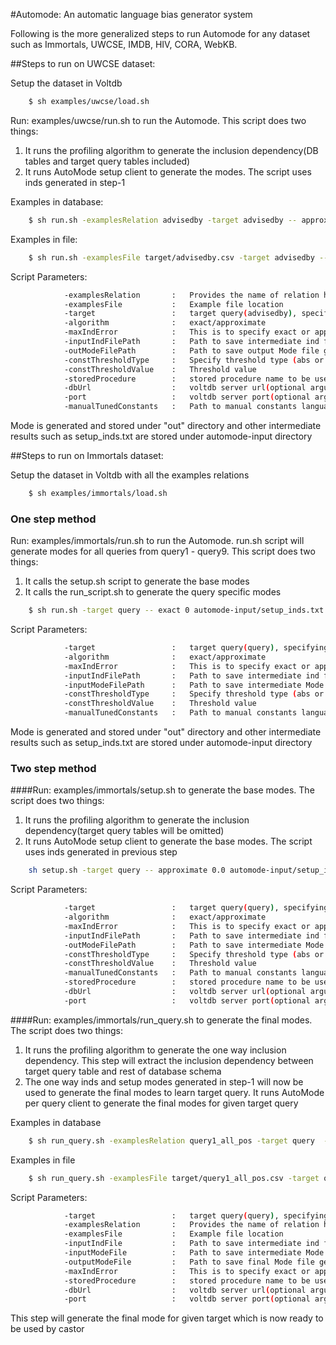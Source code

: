 #Automode: An automatic language bias generator system 

Following is the more generalized steps to run Automode for any dataset such as Immortals, UWCSE, IMDB, HIV, CORA,
WebKB.
 
##Steps to run on UWCSE dataset:

Setup the dataset in Voltdb
```sh
    $ sh examples/uwcse/load.sh
```
    
Run: examples/uwcse/run.sh to run the Automode. This script does two things: 

1.  It runs the profiling algorithm to generate the inclusion dependency(DB tables and target query tables included)
2.  It runs AutoMode setup client to generate the modes. The script uses inds generated in step-1 
    
Examples in database:

```sh
    $ sh run.sh -examplesRelation advisedby -target advisedby -- approximate 0.5 automode-input/setup_inds.txt out/dataModel_advisedby.json abs 5 UWCSEProcedure 
```      
Examples in file:

```sh
    $ sh run.sh -examplesFile target/advisedby.csv -target advisedby -- approximate 0.5 automode-input/setup_inds.txt out/dataModel_advisedby.json abs 5 UWCSEProcedure 
```      

Script Parameters:

```sh       
            -examplesRelation       :   Provides the name of relation having examples      
            -examplesFile           :   Example file location
            -target                 :   target query(advisedby), specifying target will exclude all the example tables except the exampleRelation while IND extraction. 
            -algorithm              :   exact/approximate
            -maxIndError            :   This is to specify exact or approximation inclusion dependency 0 for exact
            -inputIndFilePath       :   Path to save intermediate ind file generated by Profiling algorithm
            -outModeFilePath        :   Path to save output Mode file generated by AutoMode
            -constThresholdType     :   Specify threshold type (abs or pctg)
            -constThresholdValue    :   Threshold value
            -storedProcedure        :   stored procedure name to be used by Castor   
            -dbUrl                  :   voltdb server url(optional argument, default : localhost)
            -port                   :   voltdb server port(optional argument, default : 21212)
            -manualTunedConstants   :   Path to manual constants language file (Not required for uwcse)
```     

Mode is generated and stored under "out" directory and other intermediate results such as setup_inds.txt are stored under automode-input directory           


##Steps to run on Immortals dataset:

Setup the dataset in Voltdb with all the examples relations

```sh
    $ sh examples/immortals/load.sh
```

### One step method    

Run: examples/immortals/run.sh to run the Automode. run.sh script will generate modes for all queries from query1 - query9. This script does two things:

1.  It calls the setup.sh script to generate the base modes 
2.  It calls the run_script.sh to generate the query specific modes 

```sh
    $ sh run.sh -target query -- exact 0 automode-input/setup_inds.txt automode-input/setup_modes.json pctg 18 automode-input/manual-constants 
```    

Script Parameters:
```sh
            -target                 :   target query(query), specifying target will exclude all the example tables except the exampleRelation while IND extraction.
            -algorithm              :   exact/approximate
            -maxIndError            :   This is to specify exact or approximation inclusion dependency 0 for exact
            -inputIndFilePath       :   Path to save intermediate ind file generated by Profiling algorithm            
            -inputModeFilePath      :   Path to save intermediate Mode file generated by AutoMode
            -constThresholdType     :   Specify threshold type (abs or pctg)
            -constThresholdValue    :   Threshold value
            -manualTunedConstants   :   Path to manual constants language file 
```       

Mode is generated and stored under "out" directory and other intermediate results such as setup_inds.txt are stored under automode-input directory           
    

### Two step method 

####Run: examples/immortals/setup.sh to generate the base modes. 
The script does two things:

1.  It runs the profiling algorithm to generate the inclusion dependency(target query tables will be omitted)
2.  It runs AutoMode setup client to generate the base modes. The script uses inds generated in previous step 

```sh     
    sh setup.sh -target query -- approximate 0.0 automode-input/setup_inds.txt automode-input/setup_modes.json pctg 18 automode-input/manual-constants 
```
    
Script Parameters:

```sh
            -target                 :   target query(query), specifying target will exclude all the example tables except the exampleRelation while IND extraction.
            -algorithm              :   exact/approximate
            -maxIndError            :   This is to specify exact or approximation inclusion dependency 0 for exact
            -inputIndFilePath       :   Path to save intermediate ind file generated by Profiling algorithm            
            -outModeFilePath        :   Path to save intermediate Mode file generated by AutoMode
            -constThresholdType     :   Specify threshold type (abs or pctg)
            -constThresholdValue    :   Threshold value
            -manualTunedConstants   :   Path to manual constants language file 
            -storedProcedure        :   stored procedure name to be used by Castor(Optional while immortals setup)   
            -dbUrl                  :   voltdb server url(optional argument, default : localhost)
            -port                   :   voltdb server port(optional argument, default : 21212)            
```     

             
    
####Run: examples/immortals/run_query.sh to generate the final modes. 
The script does two things:

1.  It runs the profiling algorithm to generate the one way inclusion dependency. 
    This step will extract the inclusion dependency between target query table and rest of database schema        
2.  The one way inds and setup modes generated in step-1 will now be used to generate the final modes to learn target query.
    It runs AutoMode per query client to generate the final modes for given target query
    
Examples in database

```sh
    $ sh run_query.sh -examplesRelation query1_all_pos -target query  --   automode-input/query1_inds.txt automode-input/setup_modes.json out/dataModel_query1.json 0 CastorProcedure_query1
```  

Examples in file
```sh
    $ sh run_query.sh -examplesFile target/query1_all_pos.csv -target query  --   automode-input/query1_inds.txt automode-input/setup_modes.json out/dataModel_query1.json 0 CastorProcedure_query1
```   
   
Script Parameters:

```sh
            -target                 :   target query(query), specifying target will exclude all the example tables except the exampleRelation while IND extraction.
            -examplesRelation       :   Provides the name of relation having examples      
            -examplesFile           :   Example file location
            -inputIndFile           :   Path to save intermediate ind file generated by Profiling algorithm            
            -inputModeFile          :   Path to save intermediate Mode file generated by AutoMode
            -outputModeFile         :   Path to save final Mode file generally stored in out directory
            -maxIndError            :   This is to specify exact or approximation inclusion dependency 0 for exact
            -storedProcedure        :   stored procedure name to be used by Castor
            -dbUrl                  :   voltdb server url(optional argument, default : localhost)
            -port                   :   voltdb server port(optional argument, default : 21212)                                    
```      

This step will generate the final mode for given target which is now ready to be used by castor
     


 
 
 
 
 
 